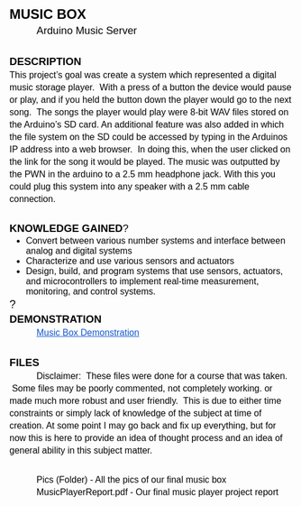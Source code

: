 <h2 style="line-height: 1.38; margin-top: 0pt; margin-bottom: 0pt;"><strong><span style="font-size: 18pt; font-family: Arial; color: #050505; background-color: transparent; font-variant: normal; text-decoration: none; vertical-align: baseline; white-space: pre-wrap;">MUSIC BOX</span></strong></h2>
<h4 style="line-height: 1.38; margin-top: 0pt; margin-bottom: 0pt; text-indent: 36pt;"><span style="font-size: 13.999999999999998pt; font-family: Arial; color: #050505; background-color: transparent; font-weight: 400; font-variant: normal; text-decoration: none; vertical-align: baseline; white-space: pre-wrap;">Arduino Music Server</span></h4>
<h2 style="line-height: 1.38; margin-top: 0pt; margin-bottom: 0pt;">&nbsp;</h2>
<p style="line-height: 1.38; margin-top: 0pt; margin-bottom: 0pt;"><strong><span style="font-size: 13.999999999999998pt; font-family: Arial; color: #050505; background-color: transparent; font-variant: normal; text-decoration: none; vertical-align: baseline; white-space: pre-wrap;">DESCRIPTION</span></strong></p>
<p style="line-height: 1.38; margin-top: 0pt; margin-bottom: 0pt;"><span style="font-size: 12pt; font-family: Arial; color: #050505; background-color: transparent; font-weight: 400; font-variant: normal; text-decoration: none; vertical-align: baseline; white-space: pre-wrap;">This project&rsquo;s goal was create a system which represented a digital music storage player. &nbsp;With a press of a button the device would pause or play, and if you held the button down the player would go to the next song. &nbsp;The songs the player would play were 8-bit WAV files stored on the Arduino&rsquo;s SD card. An additional feature was also added in which the file system on the SD could be accessed by typing in the Arduinos IP address into a web browser. &nbsp;In doing this, when the user clicked on the link for the song it would be played. The music was outputted by the PWN in the arduino to a 2.5 mm headphone jack. With this you could plug this system into any speaker with a 2.5 mm cable connection. </span></p>
<p style="line-height: 1.38; margin-top: 0pt; margin-bottom: 0pt;"><span style="font-size: 15pt; font-family: Arial; color: #050505; background-color: transparent; font-weight: 400; font-variant: normal; text-decoration: none; vertical-align: baseline; white-space: pre-wrap;"> &nbsp;&nbsp;&nbsp;&nbsp;&nbsp;&nbsp;&nbsp;&nbsp;&nbsp;&nbsp;</span></p>
<p style="line-height: 1.38; margin-top: 0pt; margin-bottom: 0pt;"><strong><span style="font-size: 13.999999999999998pt; font-family: Arial; color: #050505; background-color: transparent; font-variant: normal; text-decoration: none; vertical-align: baseline; white-space: pre-wrap;">KNOWLEDGE GAINED</span></strong><span style="font-size: 13.999999999999998pt; font-family: Arial; color: #050505; background-color: transparent; font-weight: 400; font-variant: normal; text-decoration: none; vertical-align: baseline; white-space: pre-wrap;">?</span></p>
<ul style="margin-top: 0pt; margin-bottom: 0pt;">
<li style="list-style-type: disc; font-size: 12pt; font-family: Arial; color: #050505; background-color: transparent; font-weight: 400; font-variant: normal; text-decoration: none; vertical-align: baseline; white-space: pre; margin-left: 4pt;"><span style="font-size: 12pt; font-family: Arial; color: #050505; background-color: transparent; font-weight: 400; font-variant: normal; text-decoration: none; vertical-align: baseline; white-space: pre-wrap;">Convert between various number systems and interface between analog and digital systems</span></li>
<li style="list-style-type: disc; font-size: 12pt; font-family: Arial; color: #050505; background-color: transparent; font-weight: 400; font-variant: normal; text-decoration: none; vertical-align: baseline; white-space: pre; margin-left: 4pt;"><span style="font-size: 12pt; font-family: Arial; color: #050505; background-color: transparent; font-weight: 400; font-variant: normal; text-decoration: none; vertical-align: baseline; white-space: pre-wrap;">Characterize and use various sensors and actuators</span></li>
<li style="list-style-type: disc; font-size: 12pt; font-family: Arial; color: #050505; background-color: transparent; font-weight: 400; font-variant: normal; text-decoration: none; vertical-align: baseline; white-space: pre; margin-left: 4pt;"><span style="font-size: 12pt; font-family: Arial; color: #050505; background-color: transparent; font-weight: 400; font-variant: normal; text-decoration: none; vertical-align: baseline; white-space: pre-wrap;">Design, build, and program systems that use sensors, actuators, and microcontrollers to implement real-time measurement, monitoring, and control systems.</span></li>
</ul>
<p style="line-height: 1.38; margin-top: 0pt; margin-bottom: 0pt;"><span style="font-size: 15pt; font-family: Arial; color: #050505; background-color: transparent; font-weight: 400; font-variant: normal; text-decoration: none; vertical-align: baseline; white-space: pre-wrap;">?</span></p>
<p style="line-height: 1.38; margin-top: 0pt; margin-bottom: 0pt;"><strong><span style="font-size: 13.999999999999998pt; font-family: Arial; color: #050505; background-color: transparent; font-variant: normal; text-decoration: none; vertical-align: baseline; white-space: pre-wrap;">DEMONSTRATION</span></strong></p>
<p style="line-height: 1.38; margin-top: 0pt; margin-bottom: 0pt; text-indent: 36pt;"><a style="text-decoration: none;" href="https://www.youtube.com/watch?v=YdL66N9AYgw"><span style="font-size: 12pt; font-family: Arial; color: #1155cc; background-color: transparent; font-weight: 400; font-variant: normal; text-decoration: underline; -webkit-text-decoration-skip: none; text-decoration-skip-ink: none; vertical-align: baseline; white-space: pre-wrap;">Music Box Demonstration</span></a></p>
<h2 style="line-height: 1.38; margin-top: 0pt; margin-bottom: 0pt;">&nbsp;</h2>
<p style="line-height: 1.38; margin-top: 0pt; margin-bottom: 0pt;"><strong><span style="font-size: 13.999999999999998pt; font-family: Arial; color: #050505; background-color: transparent; font-variant: normal; text-decoration: none; vertical-align: baseline; white-space: pre-wrap;">FILES</span></strong></p>
<p style="line-height: 1.38; margin-top: 0pt; margin-bottom: 0pt; text-indent: 36pt;"><span style="font-size: 12pt; font-family: Arial; color: #050505; background-color: transparent; font-weight: 400; font-variant: normal; text-decoration: none; vertical-align: baseline; white-space: pre-wrap;">Disclaimer: &nbsp;These files were done for a course that was taken. &nbsp;Some files may be poorly commented, not completely working. or made much more robust and user friendly. &nbsp;This is due to either time constraints or simply lack of knowledge of the subject at time of creation. At some point I may go back and fix up everything, but for now this is here to provide an idea of thought process and an idea of general ability in this subject matter.</span></p>
<h2 style="line-height: 1.38; margin-top: 0pt; margin-bottom: 0pt;">&nbsp;</h2>
<p style="line-height: 1.38; margin-top: 0pt; margin-bottom: 0pt; text-indent: 36pt;"><span style="font-size: 12pt; font-family: Arial; color: #050505; background-color: transparent; font-weight: 400; font-variant: normal; text-decoration: none; vertical-align: baseline; white-space: pre-wrap;">Pics (Folder) - All the pics of our final music box</span></p>
<p style="line-height: 1.38; margin-top: 0pt; margin-bottom: 0pt; text-indent: 36pt;"><span style="font-size: 12pt; font-family: Arial; color: #050505; background-color: transparent; font-weight: 400; font-variant: normal; text-decoration: none; vertical-align: baseline; white-space: pre-wrap;">MusicPlayerReport.pdf - Our final music player project report</span></p>
<h2 style="line-height: 1.38; margin-top: 0pt; margin-bottom: 0pt;"><br /><br /><br /></h2>